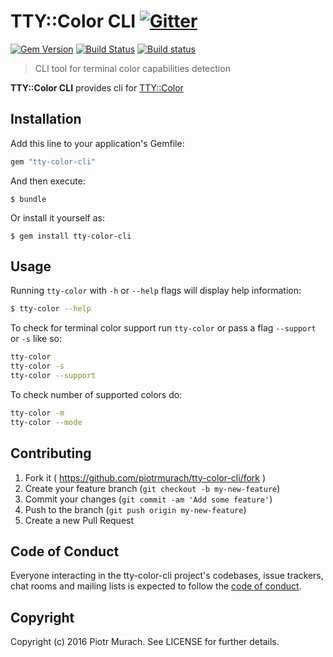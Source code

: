 # TTY::Color CLI [![Gitter](https://badges.gitter.im/Join%20Chat.svg)][gitter]

[![Gem Version](https://badge.fury.io/rb/tty-color-cli.svg)][gem]
[![Build Status](https://secure.travis-ci.org/piotrmurach/tty-color-cli.svg?branch=master)][travis]
[![Build status](https://ci.appveyor.com/api/projects/status/tr24h4edq3xqafkn?svg=true)][appveyor]

[gitter]: https://gitter.im/piotrmurach/tty
[gem]: http://badge.fury.io/rb/tty-color-cli
[travis]: http://travis-ci.org/piotrmurach/tty-color-cli
[appveyor]: https://ci.appveyor.com/project/piotrmurach/tty-color-cli

> CLI tool for terminal color capabilities detection

**TTY::Color CLI** provides cli for [TTY::Color](https://github.com/piotrmurach/tty-color)

## Installation

Add this line to your application's Gemfile:

```ruby
gem "tty-color-cli"
```

And then execute:

    $ bundle

Or install it yourself as:

    $ gem install tty-color-cli

## Usage

Running `tty-color` with `-h` or `--help` flags will display help information:

```bash
$ tty-color --help
```

To check for terminal color support run `tty-color` or pass a flag `--support` or `-s` like so:

```bash
tty-color
tty-color -s
tty-color --support
```

To check number of supported colors do:

```bash
tty-color -m
tty-color --mode
```

## Contributing

1. Fork it ( https://github.com/piotrmurach/tty-color-cli/fork )
2. Create your feature branch (`git checkout -b my-new-feature`)
3. Commit your changes (`git commit -am 'Add some feature'`)
4. Push to the branch (`git push origin my-new-feature`)
5. Create a new Pull Request

## Code of Conduct

Everyone interacting in the tty-color-cli project's codebases, issue trackers, chat rooms and mailing lists is expected to follow the [code of conduct](https://github.com/piotrmurach/tty-color-cli/blob/master/CODE_OF_CONDUCT.md).

## Copyright

Copyright (c) 2016 Piotr Murach. See LICENSE for further details.
